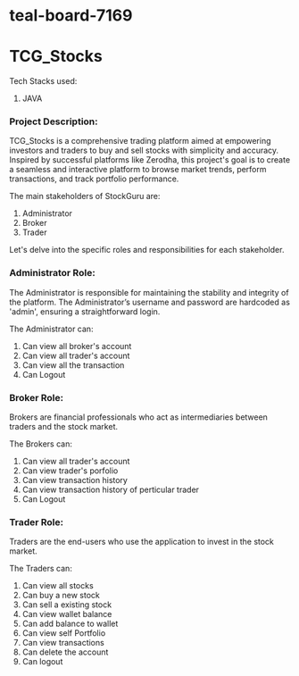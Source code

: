 # teal-board-7169
TCG_Stocks
===============================

Tech Stacks used:
1. JAVA

### **Project Description:**

TCG_Stocks is a comprehensive trading platform aimed at empowering investors and traders to buy and sell stocks with simplicity and accuracy. Inspired by successful platforms like Zerodha, this project's goal is to create a seamless and interactive platform to browse market trends, perform transactions, and track portfolio performance.

The main stakeholders of StockGuru are:

1. Administrator
2. Broker
3. Trader

Let's delve into the specific roles and responsibilities for each stakeholder.

### **Administrator Role:**

The Administrator is responsible for maintaining the stability and integrity of the platform. The Administrator’s username and password are hardcoded as 'admin', ensuring a straightforward login.

The Administrator can:

1. Can view all broker's account
2. Can view all trader's account
3. Can view all the transaction
4. Can Logout

### **Broker Role:**

Brokers are financial professionals who act as intermediaries between traders and the stock market.

The Brokers can:

1. Can view all trader's account
2. Can view trader's porfolio
3. Can view transaction history
4. Can view transaction history of perticular trader
5. Can Logout

### **Trader Role:**

Traders are the end-users who use the application to invest in the stock market.

The Traders can:

1. Can view all stocks
2. Can buy a new stock
3. Can sell a existing stock
4. Can view wallet balance
5. Can add balance to wallet
6. Can view self Portfolio
7. Can view transactions
8. Can delete the account
9. Can logout
